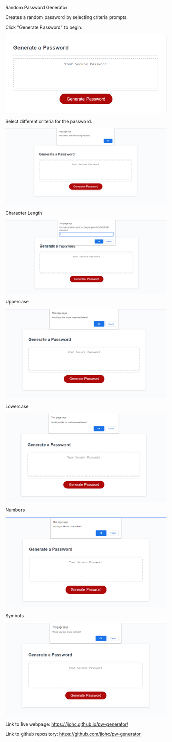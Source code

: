 Random Password Generator

Creates a random password by selecting criteria prompts.

Click "Generate Password" to begin.

![Generate Password](./assets/images/generatepw.png)

Select different criteria for the password.

![Select Criteria](./assets/images/selectCriteria.png)

Character Length

![Character Length](./assets/images/characterLength.png)

Uppercase

![Uppercase](./assets/images/uppercase.png)

Lowercase

![Lowercase](./assets/images/lowercase.png)

Numbers

![Numbers](./assets/images/numbers.png)

Symbols

![Symbols](./assets/images/symbols.png)



Link to live webpage: https://jiohc.github.io/pw-generator/

Link to github repository: https://github.com/jiohc/pw-generator
